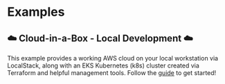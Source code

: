 # Examples

## ☁️ Cloud-in-a-Box - Local Development ☁️
This example provides a working AWS cloud on your local workstation via LocalStack, along with an EKS Kubernetes (k8s) cluster created via Terraform and helpful management tools.  Follow the [guide](cloud-in-a-box/README.md#guide) to get started!
